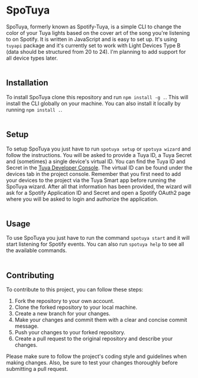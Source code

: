 # SpoTuya
SpoTuya, formerly known as Spotify-Tuya, is a simple CLI to change the color of your Tuya lights based on the cover art of the song you're listening to on Spotify. It is written in JavaScript and is easy to set up. It's using `tuyapi` package and it's currently set to work with Light Devices Type B (data should be structured from 20 to 24). I'm planning to add support for all device types later.<br>
<br>
## Installation
To install SpoTuya clone this repository and run `npm install -g .`. This will install the CLI globally on your machine. You can also install it locally by running `npm install .`.<br>
<br>
## Setup
To setup SpoTuya you just have to run `spotuya setup` or `spotuya wizard` and follow the instructions. You will be asked to provide a Tuya ID, a Tuya Secret and (sometimes) a single device's virtual ID. You can find the Tuya ID and Secret in the [Tuya Developer Console](https://iot.tuya.com/cloud). The virtual ID can be found under the devices tab in the project console. Remember that you first need to add your devices to the project via the Tuya Smart app before running the SpoTuya wizard. After all that information has been provided, the wizard will ask for a Spotify Application ID and Secret and open a Spotify OAuth2 page where you will be asked to login and authorize the application.<br>
<br>
## Usage
To use SpoTuya you just have to run the command `spotuya start` and it will start listening for Spotify events. You can also run `spotuya help` to see all the available commands.<br>
<br>
## Contributing
To contribute to this project, you can follow these steps:

1. Fork the repository to your own account.
2. Clone the forked repository to your local machine.
3. Create a new branch for your changes.
4. Make your changes and commit them with a clear and concise commit message.
5. Push your changes to your forked repository.
6. Create a pull request to the original repository and describe your changes.

Please make sure to follow the project's coding style and guidelines when making changes. Also, be sure to test your changes thoroughly before submitting a pull request.